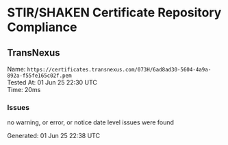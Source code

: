 # STIR/SHAKEN Certificate Repository Compliance

## TransNexus

Name: `https://certificates.transnexus.com/073H/6ad8ad30-5604-4a9a-892a-f55fe165c02f.pem`\
Tested At: 01 Jun 25 22:30 UTC\
Time: 20ms

### Issues

no warning, or error, or notice date level issues were found

Generated: 01 Jun 25 22:38 UTC